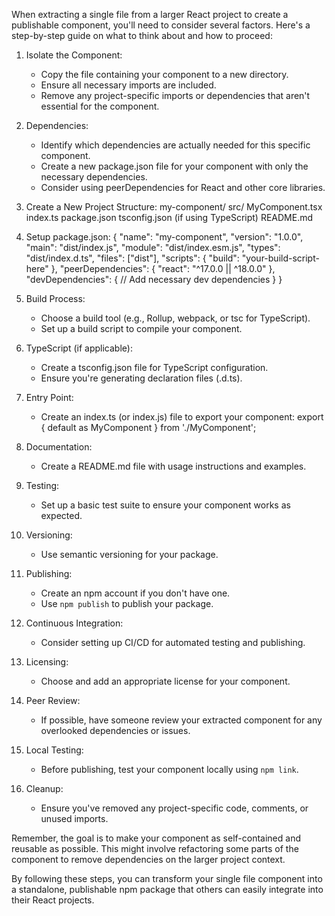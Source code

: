 When extracting a single file from a larger React project to create a publishable component, you'll need to consider several factors. Here's a step-by-step guide on what to think about and how to proceed:

1. Isolate the Component:
   - Copy the file containing your component to a new directory.
   - Ensure all necessary imports are included.
   - Remove any project-specific imports or dependencies that aren't essential for the component.

2. Dependencies:
   - Identify which dependencies are actually needed for this specific component.
   - Create a new package.json file for your component with only the necessary dependencies.
   - Consider using peerDependencies for React and other core libraries.

3. Create a New Project Structure:
   my-component/
     src/
       MyComponent.tsx
       index.ts
     package.json
     tsconfig.json (if using TypeScript)
     README.md

4. Setup package.json:
   {
     "name": "my-component",
     "version": "1.0.0",
     "main": "dist/index.js",
     "module": "dist/index.esm.js",
     "types": "dist/index.d.ts",
     "files": ["dist"],
     "scripts": {
       "build": "your-build-script-here"
     },
     "peerDependencies": {
       "react": "^17.0.0 || ^18.0.0"
     },
     "devDependencies": {
       // Add necessary dev dependencies
     }
   }

5. Build Process:
   - Choose a build tool (e.g., Rollup, webpack, or tsc for TypeScript).
   - Set up a build script to compile your component.

6. TypeScript (if applicable):
   - Create a tsconfig.json file for TypeScript configuration.
   - Ensure you're generating declaration files (.d.ts).

7. Entry Point:
   - Create an index.ts (or index.js) file to export your component:
     export { default as MyComponent } from './MyComponent';

8. Documentation:
   - Create a README.md file with usage instructions and examples.

9. Testing:
   - Set up a basic test suite to ensure your component works as expected.

10. Versioning:
    - Use semantic versioning for your package.

11. Publishing:
    - Create an npm account if you don't have one.
    - Use `npm publish` to publish your package.

12. Continuous Integration:
    - Consider setting up CI/CD for automated testing and publishing.

13. Licensing:
    - Choose and add an appropriate license for your component.

14. Peer Review:
    - If possible, have someone review your extracted component for any overlooked dependencies or issues.

15. Local Testing:
    - Before publishing, test your component locally using `npm link`.

16. Cleanup:
    - Ensure you've removed any project-specific code, comments, or unused imports.

Remember, the goal is to make your component as self-contained and reusable as possible. This might involve refactoring some parts of the component to remove dependencies on the larger project context.

By following these steps, you can transform your single file component into a standalone, publishable npm package that others can easily integrate into their React projects.
